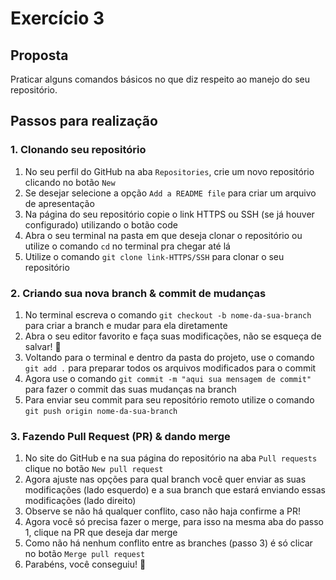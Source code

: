 # Exercício 3

## Proposta

Praticar alguns comandos básicos no que diz respeito ao manejo do seu repositório.

## Passos para realização

### 1. Clonando seu repositório

1. No seu perfil do GitHub na aba `Repositories`, crie um novo repositório clicando no botão `New`
2. Se desejar selecione a opção `Add a README file` para criar um arquivo de apresentação
3. Na página do seu repositório copie o link HTTPS ou SSH (se já houver configurado) utilizando o botão code
4. Abra o seu terminal na pasta em que deseja clonar o repositório ou utilize o comando `cd` no terminal pra chegar até lá
5. Utilize o comando `git clone link-HTTPS/SSH` para clonar o seu repositório

### 2. Criando sua nova branch & commit de mudanças

1. No terminal escreva o comando `git checkout -b nome-da-sua-branch` para criar a branch e mudar para ela diretamente
2. Abra o seu editor favorito e faça suas modificações, não se esqueça de salvar! :blue_heart:
3. Voltando para o terminal e dentro da pasta do projeto, use o comando `git add .` para preparar todos os arquivos modificados para o commit
4. Agora use o comando `git commit -m "aqui sua mensagem de commit"` para fazer o commit das suas mudanças na branch
5. Para enviar seu commit para seu repositório remoto utilize o comando `git push origin nome-da-sua-branch`

### 3. Fazendo Pull Request (PR) & dando merge

1. No site do GitHub e na sua página do repositório na aba `Pull requests` clique no botão `New pull request`
2. Agora ajuste nas opções para qual branch você quer enviar as suas modificações (lado esquerdo) e a sua branch que estará enviando essas modificações (lado direito)
3. Observe se não há qualquer conflito, caso não haja confirme a PR!
4. Agora você só precisa fazer o merge, para isso na mesma aba do passo 1, clique na PR que deseja dar merge
5. Como não há nenhum conflito entre as branches (passo 3) é só clicar no botão `Merge pull request`
6. Parabéns, você conseguiu! :tada:
